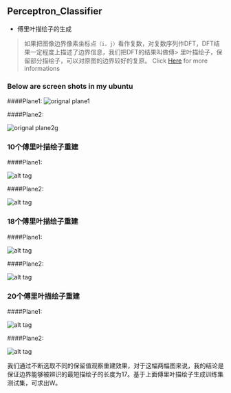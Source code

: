 ## Perceptron_Classifier

* 傅里叶描绘子的生成

> 如果把图像边界像素坐标点`（i，j）`看作复数，对复数序列作DFT，DFT结果一定程度上描述了边界信息，我们把DFT的结果叫做傅> 里叶描绘子，保留部分描绘子，可以对原图的边界较好的复原。
Click [Here](https://github.com/timlentse/Perceptron_Classifier/blob/master/pdf.pdf) for more informations


### Below are screen shots in my ubuntu

####Plane1:
![orignal plane1](https://raw.githubusercontent.com/timlentse/Perceptron_Classifier/master/50descriptor%20plane1.png)

####Plane2: 

![orignal plane2g](https://raw.githubusercontent.com/timlentse/Perceptron_Classifier/master/50descriptor%20plane2.png)

### 10个傅里叶描绘子重建

####Plane1: 

![alt tag](https://raw.githubusercontent.com/timlentse/Perceptron_Classifier/master/10descriptor%20plane1.png)

####Plane2: 

![alt tag](https://raw.githubusercontent.com/timlentse/Perceptron_Classifier/master/10descriptor%20plane2.png)

### 18个傅里叶描绘子重建

####Plane1: 

![alt tag](https://raw.githubusercontent.com/timlentse/Perceptron_Classifier/master/18descriptor%20plane1.png)

####Plane2: 

![alt tag](https://raw.githubusercontent.com/timlentse/Perceptron_Classifier/master/18descriptor%20plane2.png)

### 20个傅里叶描绘子重建

####Plane1: 

![alt tag](https://raw.githubusercontent.com/timlentse/Perceptron_Classifier/master/20descriptor%20plane1.png)

####Plane2: 

![alt tag](https://raw.githubusercontent.com/timlentse/Perceptron_Classifier/master/20descriptor%20plane2.png)

我们通过不断选取不同的保留值观察重建效果，对于这幅两幅图来说，我的结论是保证边界能够被辨识的最短描绘子的长度为17。基于上面傅里叶描绘子生成训练集测试集，可求出W。
